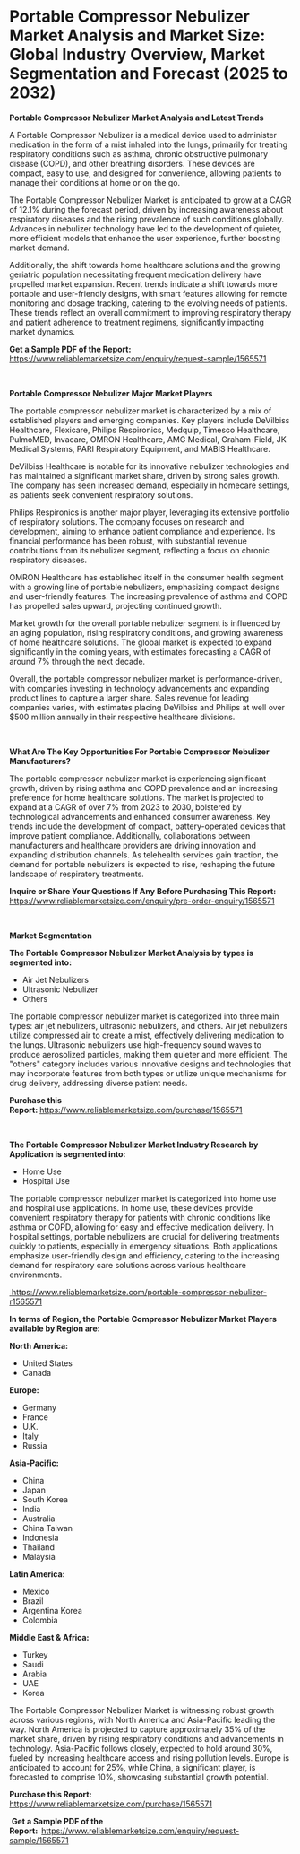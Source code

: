 <p><h1>Portable Compressor Nebulizer Market Analysis and Market Size: Global Industry Overview, Market Segmentation and Forecast (2025 to 2032)</h1></p><p><strong>Portable Compressor Nebulizer Market Analysis and Latest Trends</strong></p>
<p><p>A Portable Compressor Nebulizer is a medical device used to administer medication in the form of a mist inhaled into the lungs, primarily for treating respiratory conditions such as asthma, chronic obstructive pulmonary disease (COPD), and other breathing disorders. These devices are compact, easy to use, and designed for convenience, allowing patients to manage their conditions at home or on the go.</p><p>The Portable Compressor Nebulizer Market is anticipated to grow at a CAGR of 12.1% during the forecast period, driven by increasing awareness about respiratory diseases and the rising prevalence of such conditions globally. Advances in nebulizer technology have led to the development of quieter, more efficient models that enhance the user experience, further boosting market demand. </p><p>Additionally, the shift towards home healthcare solutions and the growing geriatric population necessitating frequent medication delivery have propelled market expansion. Recent trends indicate a shift towards more portable and user-friendly designs, with smart features allowing for remote monitoring and dosage tracking, catering to the evolving needs of patients. These trends reflect an overall commitment to improving respiratory therapy and patient adherence to treatment regimens, significantly impacting market dynamics.</p></p>
<p><strong>Get a Sample PDF of the Report:&nbsp;</strong> <a href="https://www.reliablemarketsize.com/enquiry/request-sample/1565571?utm_campaign=3365&utm_medium=2&utm_source=Github&utm_content=ia&utm_term=13042025&utm_id=portable-compressor-nebulizer">https://www.reliablemarketsize.com/enquiry/request-sample/1565571</a></p>
<p>&nbsp;</p>
<p><strong>Portable Compressor Nebulizer Major Market Players</strong></p>
<p><p>The portable compressor nebulizer market is characterized by a mix of established players and emerging companies. Key players include DeVilbiss Healthcare, Flexicare, Philips Respironics, Medquip, Timesco Healthcare, PulmoMED, Invacare, OMRON Healthcare, AMG Medical, Graham-Field, JK Medical Systems, PARI Respiratory Equipment, and MABIS Healthcare. </p><p>DeVilbiss Healthcare is notable for its innovative nebulizer technologies and has maintained a significant market share, driven by strong sales growth. The company has seen increased demand, especially in homecare settings, as patients seek convenient respiratory solutions. </p><p>Philips Respironics is another major player, leveraging its extensive portfolio of respiratory solutions. The company focuses on research and development, aiming to enhance patient compliance and experience. Its financial performance has been robust, with substantial revenue contributions from its nebulizer segment, reflecting a focus on chronic respiratory diseases.</p><p>OMRON Healthcare has established itself in the consumer health segment with a growing line of portable nebulizers, emphasizing compact designs and user-friendly features. The increasing prevalence of asthma and COPD has propelled sales upward, projecting continued growth. </p><p>Market growth for the overall portable nebulizer segment is influenced by an aging population, rising respiratory conditions, and growing awareness of home healthcare solutions. The global market is expected to expand significantly in the coming years, with estimates forecasting a CAGR of around 7% through the next decade. </p><p>Overall, the portable compressor nebulizer market is performance-driven, with companies investing in technology advancements and expanding product lines to capture a larger share. Sales revenue for leading companies varies, with estimates placing DeVilbiss and Philips at well over $500 million annually in their respective healthcare divisions.</p></p>
<p>&nbsp;</p>
<p><strong>What Are The Key Opportunities For Portable Compressor Nebulizer Manufacturers?</strong></p>
<p><p>The portable compressor nebulizer market is experiencing significant growth, driven by rising asthma and COPD prevalence and an increasing preference for home healthcare solutions. The market is projected to expand at a CAGR of over 7% from 2023 to 2030, bolstered by technological advancements and enhanced consumer awareness. Key trends include the development of compact, battery-operated devices that improve patient compliance. Additionally, collaborations between manufacturers and healthcare providers are driving innovation and expanding distribution channels. As telehealth services gain traction, the demand for portable nebulizers is expected to rise, reshaping the future landscape of respiratory treatments.</p></p>
<p><strong>Inquire or Share Your Questions If Any Before Purchasing This Report:</strong> <a href="https://www.reliablemarketsize.com/enquiry/pre-order-enquiry/1565571?utm_campaign=3365&utm_medium=2&utm_source=Github&utm_content=ia&utm_term=13042025&utm_id=portable-compressor-nebulizer">https://www.reliablemarketsize.com/enquiry/pre-order-enquiry/1565571</a></p>
<p>&nbsp;</p>
<p><strong>Market Segmentation</strong></p>
<p><strong>The Portable Compressor Nebulizer Market Analysis by types is segmented into:</strong></p>
<p><ul><li>Air Jet Nebulizers</li><li>Ultrasonic Nebulizer</li><li>Others</li></ul></p>
<p><p>The portable compressor nebulizer market is categorized into three main types: air jet nebulizers, ultrasonic nebulizers, and others. Air jet nebulizers utilize compressed air to create a mist, effectively delivering medication to the lungs. Ultrasonic nebulizers use high-frequency sound waves to produce aerosolized particles, making them quieter and more efficient. The "others" category includes various innovative designs and technologies that may incorporate features from both types or utilize unique mechanisms for drug delivery, addressing diverse patient needs.</p></p>
<p><strong>Purchase this Report:&nbsp;</strong><a href="https://www.reliablemarketsize.com/purchase/1565571?utm_campaign=3365&utm_medium=2&utm_source=Github&utm_content=ia&utm_term=13042025&utm_id=portable-compressor-nebulizer">https://www.reliablemarketsize.com/purchase/1565571</a></p>
<p>&nbsp;</p>
<p><strong>The Portable Compressor Nebulizer Market Industry Research by Application is segmented into:</strong></p>
<p><ul><li>Home Use</li><li>Hospital Use</li></ul></p>
<p><p>The portable compressor nebulizer market is categorized into home use and hospital use applications. In home use, these devices provide convenient respiratory therapy for patients with chronic conditions like asthma or COPD, allowing for easy and effective medication delivery. In hospital settings, portable nebulizers are crucial for delivering treatments quickly to patients, especially in emergency situations. Both applications emphasize user-friendly design and efficiency, catering to the increasing demand for respiratory care solutions across various healthcare environments.</p></p>
<p><a href="https://www.reliablemarketsize.com/portable-compressor-nebulizer-r1565571?utm_campaign=3365&utm_medium=2&utm_source=Github&utm_content=ia&utm_term=13042025&utm_id=portable-compressor-nebulizer">&nbsp;https://www.reliablemarketsize.com/portable-compressor-nebulizer-r1565571</a></p>
<p><strong>In terms of Region, the Portable Compressor Nebulizer Market Players available by Region are:</strong></p>
<p>
    <p> <strong> North America: </strong>
        <ul>
            <li>United States</li>
            <li>Canada</li>
        </ul>
        </p> 
    <p> <strong> Europe: </strong>
        <ul>
            <li>Germany</li>
            <li>France</li>
            <li>U.K.</li>
            <li>Italy</li>
            <li>Russia</li>
        </ul>
        </p> 
    <p> <strong> Asia-Pacific: </strong>
        <ul>
            <li>China</li>
            <li>Japan</li>
            <li>South Korea</li>
            <li>India</li>
            <li>Australia</li>
            <li>China Taiwan</li>
            <li>Indonesia</li>
            <li>Thailand</li>
            <li>Malaysia</li>
        </ul>
        </p> 
    <p> <strong> Latin America: </strong>
        <ul>
            <li>Mexico</li>
            <li>Brazil</li>
            <li>Argentina Korea</li>
            <li>Colombia</li>
        </ul>
        </p> 
    <p> <strong> Middle East & Africa: </strong>
        <ul>
            <li>Turkey</li>
            <li>Saudi</li>
            <li>Arabia</li>
            <li>UAE</li>
            <li>Korea</li>
        </ul>
    </p>
    </p>
<p><p>The Portable Compressor Nebulizer Market is witnessing robust growth across various regions, with North America and Asia-Pacific leading the way. North America is projected to capture approximately 35% of the market share, driven by rising respiratory conditions and advancements in technology. Asia-Pacific follows closely, expected to hold around 30%, fueled by increasing healthcare access and rising pollution levels. Europe is anticipated to account for 25%, while China, a significant player, is forecasted to comprise 10%, showcasing substantial growth potential.</p></p>
<p><strong>Purchase this Report: </strong><a href="https://www.reliablemarketsize.com/purchase/1565571?utm_campaign=3365&utm_medium=2&utm_source=Github&utm_content=ia&utm_term=13042025&utm_id=portable-compressor-nebulizer">https://www.reliablemarketsize.com/purchase/1565571</a></p>
<p>&nbsp;<strong>Get a Sample PDF of the Report:&nbsp;&nbsp;</strong><a href="https://www.reliablemarketsize.com/enquiry/request-sample/1565571?utm_campaign=3365&utm_medium=2&utm_source=Github&utm_content=ia&utm_term=13042025&utm_id=portable-compressor-nebulizer">https://www.reliablemarketsize.com/enquiry/request-sample/1565571</a></p>
<p><strong></strong></p>
<p><p></p><p></p><p></p></p>